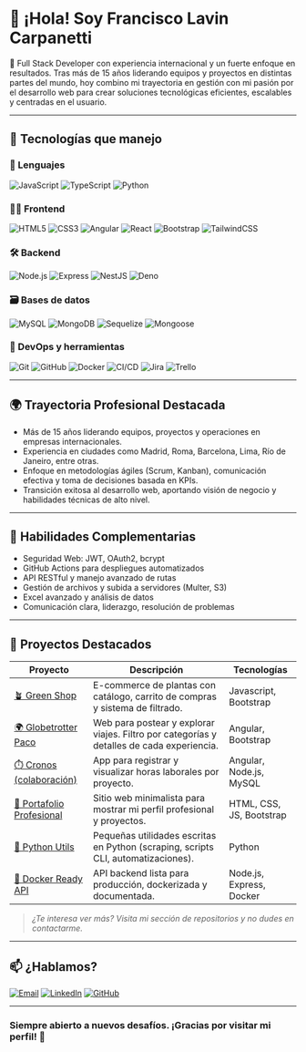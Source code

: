 # 👋 ¡Hola! Soy Francisco Lavin Carpanetti

🎯 Full Stack Developer con experiencia internacional y un fuerte enfoque en resultados. Tras más de 15 años liderando equipos y proyectos en distintas partes del mundo, hoy combino mi trayectoria en gestión con mi pasión por el desarrollo web para crear soluciones tecnológicas eficientes, escalables y centradas en el usuario.

---

## 🚀 Tecnologías que manejo

### 🧠 Lenguajes
![JavaScript](https://img.shields.io/badge/-JavaScript-F7DF1E?logo=javascript&logoColor=black)
![TypeScript](https://img.shields.io/badge/-TypeScript-3178C6?logo=typescript&logoColor=white)
![Python](https://img.shields.io/badge/-Python-3776AB?logo=python&logoColor=white)

### 👨‍💻 Frontend
![HTML5](https://img.shields.io/badge/-HTML5-E34F26?logo=html5&logoColor=white)
![CSS3](https://img.shields.io/badge/-CSS3-1572B6?logo=css3&logoColor=white)
![Angular](https://img.shields.io/badge/-Angular-DD0031?logo=angular&logoColor=white)
![React](https://img.shields.io/badge/-React-61DAFB?logo=react&logoColor=black)
![Bootstrap](https://img.shields.io/badge/-Bootstrap-7952B3?logo=bootstrap&logoColor=white)
![TailwindCSS](https://img.shields.io/badge/-TailwindCSS-06B6D4?logo=tailwindcss&logoColor=white)

### 🛠 Backend
![Node.js](https://img.shields.io/badge/-Node.js-339933?logo=node.js&logoColor=white)
![Express](https://img.shields.io/badge/-Express-000000?logo=express&logoColor=white)
![NestJS](https://img.shields.io/badge/-NestJS-E0234E?logo=nestjs&logoColor=white)
![Deno](https://img.shields.io/badge/-Deno-000000?logo=deno&logoColor=white)

### 🗃️ Bases de datos
![MySQL](https://img.shields.io/badge/-MySQL-4479A1?logo=mysql&logoColor=white)
![MongoDB](https://img.shields.io/badge/-MongoDB-47A248?logo=mongodb&logoColor=white)
![Sequelize](https://img.shields.io/badge/-Sequelize-52B0E7?logo=sequelize&logoColor=white)
![Mongoose](https://img.shields.io/badge/-Mongoose-880000?logo=mongoose&logoColor=white)

### 🧰 DevOps y herramientas
![Git](https://img.shields.io/badge/-Git-F05032?logo=git&logoColor=white)
![GitHub](https://img.shields.io/badge/-GitHub-181717?logo=github&logoColor=white)
![Docker](https://img.shields.io/badge/-Docker-2496ED?logo=docker&logoColor=white)
![CI/CD](https://img.shields.io/badge/-CI/CD-0A0A0A?logo=githubactions&logoColor=white)
![Jira](https://img.shields.io/badge/-Jira-0052CC?logo=jira&logoColor=white)
![Trello](https://img.shields.io/badge/-Trello-0052CC?logo=trello&logoColor=white)

---

## 🌍 Trayectoria Profesional Destacada

- Más de 15 años liderando equipos, proyectos y operaciones en empresas internacionales.
- Experiencia en ciudades como Madrid, Roma, Barcelona, Lima, Río de Janeiro, entre otras.
- Enfoque en metodologías ágiles (Scrum, Kanban), comunicación efectiva y toma de decisiones basada en KPIs.
- Transición exitosa al desarrollo web, aportando visión de negocio y habilidades técnicas de alto nivel.

---

## 🧠 Habilidades Complementarias

- Seguridad Web: JWT, OAuth2, bcrypt
- GitHub Actions para despliegues automatizados
- API RESTful y manejo avanzado de rutas
- Gestión de archivos y subida a servidores (Multer, S3)
- Excel avanzado y análisis de datos
- Comunicación clara, liderazgo, resolución de problemas

---

## 🧩 Proyectos Destacados

| Proyecto | Descripción | Tecnologías |
|---------|-------------|-------------|
| [🪴 Green Shop](https://github.com/FranciscoLavinCarpanetti/proyecto_green_shop) | E-commerce de plantas con catálogo, carrito de compras y sistema de filtrado. | Javascript, Bootstrap |
| [🌍 Globetrotter Paco](https://github.com/FranciscoLavinCarpanetti/blobeTrotterPaco) | Web para postear y explorar viajes. Filtro por categorías y detalles de cada experiencia. | Angular, Bootstrap |
| [⏱️ Cronos (colaboración)](https://github.com/KevinALopez/registro-horas-front) | App para registrar y visualizar horas laborales por proyecto. | Angular, Node.js, MySQL |
| [💼 Portafolio Profesional](https://github.com/FranciscoLavinCarpanetti/Porfolio_Publicado) | Sitio web minimalista para mostrar mi perfil profesional y proyectos. | HTML, CSS, JS, Bootstrap |
| [🐍 Python Utils](#) | Pequeñas utilidades escritas en Python (scraping, scripts CLI, automatizaciones). | Python |
| [🐳 Docker Ready API](#) | API backend lista para producción, dockerizada y documentada. | Node.js, Express, Docker |


> *¿Te interesa ver más? Visita mi sección de repositorios y no dudes en contactarme.*

---

## 📫 ¿Hablamos?

[![Email](https://img.shields.io/badge/-Email-D14836?logo=gmail&logoColor=white)](mailto:francisco_javier_lavin@hotmail.com)
[![LinkedIn](https://img.shields.io/badge/-LinkedIn-0A66C2?logo=linkedin&logoColor=white)](https://www.linkedin.com/in/francisco-javier-lavin-carpanetti-ab4072205/)
[![GitHub](https://img.shields.io/badge/-GitHub-181717?logo=github&logoColor=white)](https://github.com/FranciscoLavinCarpanetti)

---

### Siempre abierto a nuevos desafíos. ¡Gracias por visitar mi perfil! 🚀
